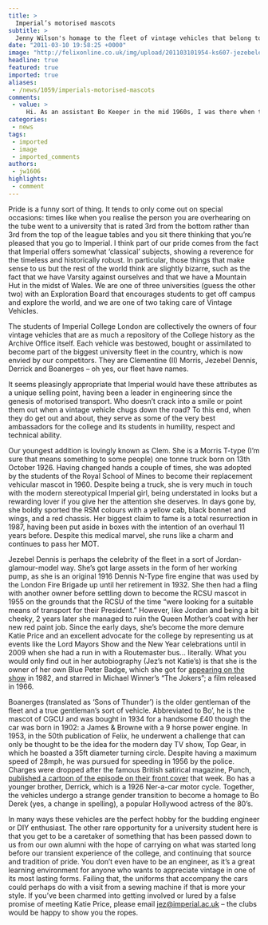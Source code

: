 ```yaml
---
title: >
  Imperial’s motorised mascots
subtitle: >
  Jenny Wilson's homage to the fleet of vintage vehicles that belong to all of us
date: "2011-03-10 19:58:25 +0000"
image: "http://felixonline.co.uk/img/upload/201103101954-ks607-jezebele.jpg"
headline: true
featured: true
imported: true
aliases:
 - /news/1059/imperials-motorised-mascots
comments:
 - value: >
     Hi. As an assistant Bo Keeper in the mid 1960s, I was there when the Queen Mum nearly became a victim of Jezebel's new paint. It was a few years later than you suggest - 1964 or 65 (the plaque commemorating the opening of the Biochem building on Imperial Institute Road will give you the exact date) and it was her gloves which were in danger rather than her coat. The three mascots were to be on show during the ceremony and while Bo and Clem had been buffed and polished days before, Jezebel had not quite completed one of her periodic rebuilds. So on the morning of the ceremony members of all three mascot teams set to with paint brushes to make sure that even though she couldn't run under her own power, she was going to look the part. .... cont ....,... cont ... The story told that day by the Jez Keepers (I was 20 feet away beside Bo) was that the Queen Mum remarked how shiny and new the paint was and stretched out her white-gloved hand as though to stroke it. "Don't touch, Ma'am. It's still wet!!" yelled one of
categories:
 - news
tags:
 - imported
 - image
 - imported_comments
authors:
 - jw1606
highlights:
 - comment
---
```


Pride is a funny sort of thing. It tends to only come out on special occasions: times like when you realise the person you are overhearing on the tube went to a university that is rated 3rd from the bottom rather than 3rd from the top of the league tables and you sit there thinking that you’re pleased that you go to Imperial. I think part of our pride comes from the fact that Imperial offers somewhat ‘classical’ subjects, showing a reverence for the timeless and historically robust. In particular, those things that make sense to us but the rest of the world think are slightly bizarre, such as the fact that we have Varsity against ourselves and that we have a Mountain Hut in the midst of Wales. We are one of three universities (guess the other two) with an Exploration Board that encourages students to get off campus and explore the world, and we are one of two taking care of Vintage Vehicles.

The students of Imperial College London are collectively the owners of four vintage vehicles that are as much a repository of the College history as the Archive Office itself. Each vehicle was bestowed, bought or assimilated to become part of the biggest university fleet in the country, which is now envied by our competitors. They are Clementine (II) Morris, Jezebel Dennis, Derrick and Boanerges – oh yes, our fleet have names.

It seems pleasingly appropriate that Imperial would have these attributes as a unique selling point, having been a leader in engineering since the genesis of motorised transport. Who doesn’t crack into a smile or point them out when a vintage vehicle chugs down the road? To this end, when they do get out and about, they serve as some of the very best ambassadors for the college and its students in humility, respect and technical ability.

Our youngest addition is lovingly known as Clem. She is a Morris T-type (I’m sure that means something to some people) one tonne truck born on 13th October 1926. Having changed hands a couple of times, she was adopted by the students of the Royal School of Mines to become their replacement vehicular mascot in 1960. Despite being a truck, she is very much in touch with the modern stereotypical Imperial girl, being understated in looks but a rewarding lover if you give her the attention she deserves. In days gone by, she boldly sported the RSM colours with a yellow cab, black bonnet and wings, and a red chassis. Her biggest claim to fame is a total resurrection in 1987, having been put aside in boxes with the intention of an overhaul 11 years before. Despite this medical marvel, she runs like a charm and continues to pass her MOT.

Jezebel Dennis is perhaps the celebrity of the fleet in a sort of Jordan-glamour-model way. She’s got large assets in the form of her working pump, as she is an original 1916 Dennis N-Type fire engine that was used by the London Fire Brigade up until her retirement in 1932. She then had a fling with another owner before settling down to become the RCSU mascot in 1955 on the grounds that the RCSU of the time “were looking for a suitable means of transport for their President.” However, like Jordan and being a bit cheeky, 2 years later she managed to ruin the Queen Mother’s coat with her new red paint job. Since the early days, she’s become the more demure Katie Price and an excellent advocate for the college by representing us at events like the Lord Mayors Show and the New Year celebrations until in 2009 when she had a run in with a Routemaster bus… literally. What you would only find out in her autobiography (Jez’s not Katie’s) is that she is the owner of her own Blue Peter Badge, which she got for [appearing on the show](http://www.union.ic.ac.uk/rcc/rcsmotor/files/About/A%20Brief%20History%20of%20Jezebel/bluepeter.jpg) in 1982, and starred in Michael Winner’s “The Jokers”; a film released in 1966.

Boanerges (translated as ‘Sons of Thunder’) is the older gentleman of the fleet and a true gentleman’s sort of vehicle. Abbreviated to Bo’, he is the mascot of CGCU and was bought in 1934 for a handsome £40 though the car was born in 1902: a James & Browne with a 9 horse power engine. In 1953, in the 50th publication of Felix, he underwent a challenge that can only be thought to be the idea for the modern day TV show, Top Gear, in which he boasted a 35ft diameter turning circle. Despite having a maximum speed of 28mph, he was pursued for speeding in 1956 by the police. Charges were dropped after the famous British satirical magazine, Punch, [published a cartoon of the episode on their front cover](http://www.punchcartoons.com/Vintage-Lifestyle-Motoring-Cartoons/c258_326/p1164/Punch-Covers-17th-Oct-1956/product_info.html) that week. Bo has a younger brother, Derrick, which is a 1926 Ner-a-car motor cycle. Together, the vehicles undergo a strange gender transition to become a homage to Bo Derek (yes, a change in spelling), a popular Hollywood actress of the 80’s.

In many ways these vehicles are the perfect hobby for the budding engineer or DIY enthusiast. The other rare opportunity for a university student here is that you get to be a caretaker of something that has been passed down to us from our own alumni with the hope of carrying on what was started long before our transient experience of the college, and continuing that source and tradition of pride. You don’t even have to be an engineer, as it’s a great learning environment for anyone who wants to appreciate vintage in one of its most lasting forms. Failing that, the uniforms that accompany the cars could perhaps do with a visit from a sewing machine if that is more your style. If you’ve been charmed into getting involved or lured by a false promise of meeting Katie Price, please email jez@imperial.ac.uk – the clubs would be happy to show you the ropes.
